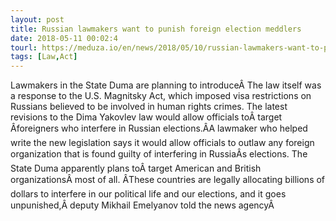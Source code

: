 ```yaml
---
layout: post
title: Russian lawmakers want to punish foreign election meddlers
date: 2018-05-11 00:02:4
tourl: https://meduza.io/en/news/2018/05/10/russian-lawmakers-want-to-punish-foreign-election-meddlers
tags: [Law,Act]
---
```

Lawmakers in the State Duma are planning to introduceÂ The law itself was a response to the U.S. Magnitsky Act, which imposed visa restrictions on Russians believed to be involved in human rights crimes. The latest revisions to the Dima Yakovlev law would allow officials toÂ target Âforeigners who interfere in Russian elections.ÂA lawmaker who helped write the new legislation says it would allow officials to outlaw any foreign organization that is found guilty of interfering in RussiaÂs elections. The State Duma apparently plans toÂ target American and British organizationsÂ most of all. ÂThese countries are legally allocating billions of dollars to interfere in our political life and our elections, and it goes unpunished,Â deputy Mikhail Emelyanov told the news agencyÂ 